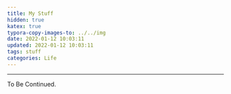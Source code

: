 ```yaml
---
title: My Stuff
hidden: true
katex: true
typora-copy-images-to: ../../img
date: 2022-01-12 10:03:11
updated: 2022-01-12 10:03:11
tags: stuff
categories: Life
---
```




<!-- more -->

---

To Be Continued.

<!-- Q.E.D. -->
